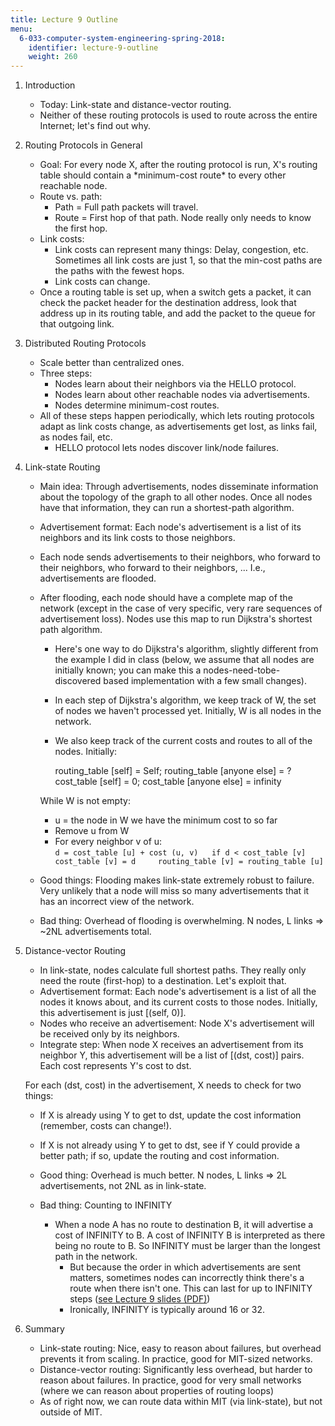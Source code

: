 ```yaml
---
title: Lecture 9 Outline
menu:
  6-033-computer-system-engineering-spring-2018:
    identifier: lecture-9-outline
    weight: 260
---
```

1.  Introduction
    *   Today: Link-state and distance-vector routing.
    *   Neither of these routing protocols is used to route across the entire Internet; let's find out why.
2.  Routing Protocols in General
    *   Goal: For every node X, after the routing protocol is run, X's routing table should contain a \*minimum-cost route\* to every other reachable node.
    *   Route vs. path:
        *   Path = Full path packets will travel.
        *   Route = First hop of that path. Node really only needs to know the first hop.
    *   Link costs:
        *   Link costs can represent many things: Delay, congestion, etc. Sometimes all link costs are just 1, so that the min-cost paths are the paths with the fewest hops.
        *   Link costs can change.
    *   Once a routing table is set up, when a switch gets a packet, it can check the packet header for the destination address, look that address up in its routing table, and add the packet to the queue for that outgoing link.
3.  Distributed Routing Protocols
    *   Scale better than centralized ones.
    *   Three steps:
        *   Nodes learn about their neighbors via the HELLO protocol.
        *   Nodes learn about other reachable nodes via advertisements.
        *   Nodes determine minimum-cost routes.
    *   All of these steps happen periodically, which lets routing protocols adapt as link costs change, as advertisements get lost, as links fail, as nodes fail, etc.
        *   HELLO protocol lets nodes discover link/node failures.
4.  Link-state Routing
    
    *   Main idea: Through advertisements, nodes disseminate information about the topology of the graph to all other nodes. Once all nodes have that information, they can run a shortest-path algorithm.
    *   Advertisement format: Each node's advertisement is a list of its neighbors and its link costs to those neighbors.
    *   Each node sends advertisements to their neighbors, who forward to their neighbors, who forward to their neighbors, ... I.e., advertisements are flooded.
    *   After flooding, each node should have a complete map of the network (except in the case of very specific, very rare sequences of advertisement loss). Nodes use this map to run Dijkstra's shortest path algorithm.
        *   Here's one way to do Dijkstra's algorithm, slightly different from the example I did in class (below, we assume that all nodes are initially known; you can make this a nodes-need-tobe-discovered based implementation with a few small changes).
        *   In each step of Dijkstra's algorithm, we keep track of W, the set of nodes we haven't processed yet. Initially, W is all nodes in the network.
        *   We also keep track of the current costs and routes to all of the nodes. Initially:
            
            routing\_table \[self\] = Self; routing\_table \[anyone else\] = ?  
            cost\_table \[self\] = 0; cost\_table \[anyone else\] = infinity
            
        
        While W is not empty:
        
        *   u = the node in W we have the minimum cost to so far
        *   Remove u from W
        *   For every neighbor v of u:  
            `d = cost_table [u] + cost (u, v)  
            if d < cost_table [v]  
              cost_table [v] = d  
              routing_table [v] = routing_table [u]`
        
    
    *   Good things: Flooding makes link-state extremely robust to failure. Very unlikely that a node will miss so many advertisements that it has an incorrect view of the network.
    *   Bad thing: Overhead of flooding is overwhelming. N nodes, L links => ~2NL advertisements total.
5.  Distance-vector Routing
    *   In link-state, nodes calculate full shortest paths. They really only need the route (first-hop) to a destination. Let's exploit that.
    *   Advertisement format: Each node's advertisement is a list of all the nodes it knows about, and its current costs to those nodes. Initially, this advertisement is just \[(self, 0)\].
    *   Nodes who receive an advertisement: Node X's advertisement will be received only by its neighbors.
    *   Integrate step: When node X receives an advertisement from its neighbor Y, this advertisement will be a list of \[(dst, cost)\] pairs. Each cost represents Y's cost to dst.
    
    For each (dst, cost) in the advertisement, X needs to check for two things:
    
    *   If X is already using Y to get to dst, update the cost information (remember, costs can change!).
    *   If X is not already using Y to get to dst, see if Y could provide a better path; if so, update the routing and cost information.
    
    *   Good thing: Overhead is much better. N nodes, L links => 2L advertisements, not 2NL as in link-state.
    *   Bad thing: Counting to INFINITY
        *   When a node A has no route to destination B, it will advertise a cost of INFINITY to B. A cost of INFINITY B is interpreted as there being no route to B. So INFINITY must be larger than the longest path in the network.
            *   But because the order in which advertisements are sent matters, sometimes nodes can incorrectly think there's a route when there isn't one. This can last for up to INFINITY steps ([see Lecture 9 slides (PDF)](https://open-learning-course-data.s3.amazonaws.com/6-033-computer-system-engineering-spring-2018/167d8ab5b4e6d60f276775bf678cd76c_MIT6_033S18lec9.pdf))
            *   Ironically, INFINITY is typically around 16 or 32.
6.  Summary
    *   Link-state routing: Nice, easy to reason about failures, but overhead prevents it from scaling. In practice, good for MIT-sized networks.
    *   Distance-vector routing: Significantly less overhead, but harder to reason about failures. In practice, good for very small networks (where we can reason about properties of routing loops)
    *   As of right now, we can route data within MIT (via link-state), but not outside of MIT.